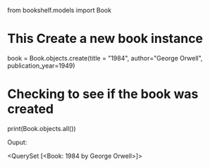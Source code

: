 
from bookshelf.models import Book

# This Create a new book instance 
book = Book.objects.create(title = "1984", author="George Orwell", publication_year=1949)

# Checking to see if the book was created
print(Book.objects.all())

Ouput: 

<QuerySet [<Book: 1984 by George Orwell>]>

